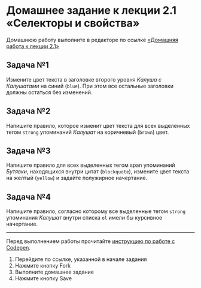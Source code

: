 # Домашнее задание к лекции 2.1 «Селекторы и свойства»
Домашнюю работу выполните в редакторе по ссылке [«Домашняя работа к лекции 2.1»](https://codepen.io/Netology/pen/wrbVxQ?editors=1100)

## Задача №1
Измените цвет текста в заголовке второго уровня *Калуша с Калушатами* на синий (`blue`). При этом все остальные заголовки должны остаться без изменений.

## Задача №2
Напишите правило, которое изменит цвет текста для всех выделенных тегом `strong` упоминаний *Калушат* на коричневый (`brown`) цвет.

## Задача №3
Напишите правило для всех выделенных тегом span упоминаний *Бутявки*, находящихся внутри цитат (`blockquote`), измените цвет текста на желтый (`yellow`) и задайте полужирное начертание.

## Задача №4
Напишите правило, согласно которому все выделенные тегом `strong` упоминания *Калушат* внутри списка `ol` имели бы курсивное начертание.

---
Перед выполнением работы прочитайте [инструкцию по работе с Codepen](https://github.com/netology-code/guides/blob/master/codepen/).
1. Перейдите по ссылке, указанной в начале задания
2. Нажмите кнопку Fork
3. Выполните домашнее задание
4. Нажмите кнопку Save
